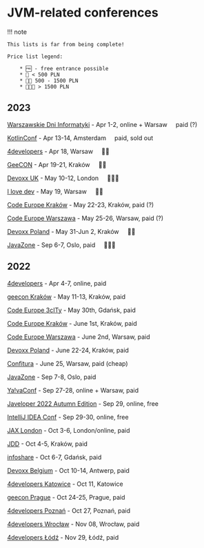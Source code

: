# JVM-related conferences

!!! note
    
    This lists is far from being complete!

    Price list legend:

        * 🆓 - free entrance possible
        * 💸 < 500 PLN
        * 💸💸 500 - 1500 PLN
        * 💸💸💸 > 1500 PLN


## 2023

[Warszawskie Dni Informatyki](https://warszawskiedniinformatyki.pl/) - Apr 1-2, online + Warsaw &nbsp;&nbsp;&nbsp; paid (?)

[KotlinConf](https://kotlinconf.com/) - Apr 13-14, Amsterdam &nbsp;&nbsp;&nbsp; paid, sold out

[4developers](https://4developers.org.pl) - Apr 18, Warsaw &nbsp;&nbsp;&nbsp; 💸💸

[GeeCON](https://2023.geecon.org/) - Apr 19-21, Kraków &nbsp;&nbsp;&nbsp; 💸💸

[Devoxx UK](https://www.devoxx.co.uk/) - May 10-12, London &nbsp;&nbsp;&nbsp; 💸💸💸

[I love dev](https://ilove.dev/konferencja/) - May 19, Warsaw  &nbsp;&nbsp;&nbsp; 💸💸

[Code Europe Kraków](https://www.codeeurope.pl/) - May 22-23, Kraków, paid (?)

[Code Europe Warszawa](https://www.codeeurope.pl/) - May 25-26, Warsaw, paid (?)

[Devoxx Poland](https://devoxx.pl/) - May 31-Jun 2, Kraków &nbsp;&nbsp;&nbsp; 💸💸

[JavaZone](https://javazone.no/) - Sep 6-7, Oslo, paid &nbsp;&nbsp;&nbsp; 💸💸💸



## 2022

[4developers](https://4developers.org.pl/4developers-2022-online/) - Apr 4-7, online, paid

[geecon Kraków](https://2022.geecon.org/) - May 11-13, Kraków, paid

[Code Europe 3cITy](https://www.codeeurope.pl/) - May 30th, Gdańsk, paid

[Code Europe Kraków](https://www.codeeurope.pl/) - June 1st, Kraków, paid

[Code Europe Warszawa](https://www.codeeurope.pl/) - June 2nd, Warsaw, paid

[Devoxx Poland](https://devoxx.pl/) - June 22-24, Kraków, paid

[Confitura](https://confitura.pl/) - June 25, Warsaw, paid (cheap)

[JavaZone](https://javazone.no/) - Sep 7-8, Oslo, paid

[Ya!vaConf](https://yavaconf.com/) - Sep 27-28, online + Warsaw, paid

[Javeloper 2022 Autumn Edition](https://javeloper.pl/) - Sep 29, online, free

[IntelliJ IDEA Conf](https://pages.jetbrains.com/intellij-idea-conf-2022/) - Sep 29-30, online, free

[JAX London](https://jaxlondon.com/) - Oct 3-6, London/online, paid

[JDD](https://jdd.org.pl/) - Oct 4-5, Kraków, paid

[infoshare](https://infoshare.pl/conference/speakers/) - Oct 6-7, Gdańsk, paid

[Devoxx Belgium](https://devoxx.be/) - Oct 10-14, Antwerp, paid

[4developers Katowice](https://4developers.org.pl/) - Oct 11, Katowice

[geecon Prague](https://2022.geecon.cz/) - Oct 24-25, Prague, paid

[4developers Poznań](https://4developers.org.pl/) - Oct 27, Poznań, paid

[4developers Wrocław](https://4developers.org.pl/) - Nov 08, Wrocław, paid

[4developers Łódź](https://4developers.org.pl/) - Nov 29, Łódź, paid
